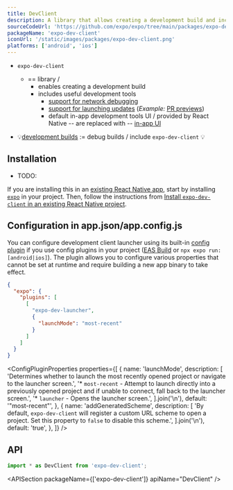 ```yaml
---
title: DevClient
description: A library that allows creating a development build and includes useful development tools.
sourceCodeUrl: 'https://github.com/expo/expo/tree/main/packages/expo-dev-client'
packageName: 'expo-dev-client'
iconUrl: '/static/images/packages/expo-dev-client.png'
platforms: ['android', 'ios']
---
```


* `expo-dev-client`
  * == library / 
    * enables creating a development build
    * includes useful development tools
      * [support for network debugging](../../../debugging/tools.mdx/#inspecting-network-requests)
      * [support for launching updates](../../../eas-update/expo-dev-client.mdx) (_Example:_ [PR previews](../../../develop/development-builds/development-workflows.mdx#pr-previews))
      * default in-app development tools UI / provided by React Native -- are replaced with -- [in-app UI](../../../debugging/tools.md/#developer-menu)

* 💡[development builds](/develop/development-builds/introduction/) := debug builds / include `expo-dev-client` 💡 

## Installation

* TODO:
<APIInstallSection hideBareInstructions />

If you are installing this in an [existing React Native app](/bare/overview/), start by installing [`expo`](/bare/installing-expo-modules/) in your project.
Then, follow the instructions from [Install `expo-dev-client` in an existing React Native project](/bare/install-dev-builds-in-bare/).

## Configuration in app.json/app.config.js

You can configure development client launcher using its built-in [config plugin](/config-plugins/introduction/) if you use config plugins in your project ([EAS Build](/build/introduction) or `npx expo run:[android|ios]`).
The plugin allows you to configure various properties that cannot be set at runtime and require building a new app binary to take effect.

<ConfigPluginExample>

```json app.json
{
  "expo": {
    "plugins": [
      [
        "expo-dev-launcher",
        {
          "launchMode": "most-recent"
        }
      ]
    ]
  }
}
```

</ConfigPluginExample>

<ConfigPluginProperties
  properties={[
    {
      name: 'launchMode',
      description: [
        'Determines whether to launch the most recently opened project or navigate to the launcher screen.',
        '* `most-recent` - Attempt to launch directly into a previously opened project and if unable to connect, fall back to the launcher screen.',
        '* `launcher` - Opens the launcher screen.',
      ].join('\n'),
      default: '"most-recent"',
    },
    {
      name: 'addGeneratedScheme',
      description: [
        'By default, `expo-dev-client` will register a custom URL scheme to open a project. Set this property to `false` to disable this scheme.',
      ].join('\n'),
      default: 'true',
    },
  ]}
/>

## API

```js
import * as DevClient from 'expo-dev-client';
```

<APISection packageName={['expo-dev-client']} apiName="DevClient" />
